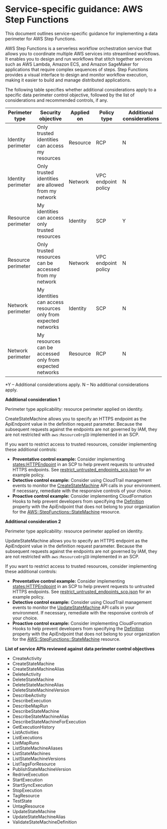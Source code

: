 # Service-specific guidance: AWS Step Functions


This document outlines service-specific guidance for implementing a data perimeter for AWS Step Functions. 


AWS Step Functions is a serverless workflow orchestration service that allows you to coordinate multiple AWS services into streamlined workflows. It enables you to design and run workflows that stitch together services such as AWS Lambda, Amazon ECS, and Amazon SageMaker for applications that require complex sequences of steps. Step Functions provides a visual interface to design and monitor workflow execution, making it easier to build and manage distributed applications.


The following table specifies whether additional considerations apply to a specific data perimeter control objective, followed by the list of considerations and recommended controls, if any.

| Perimeter type | Security objective | Applied on | Policy type | Additional considerations |
|----------------|-------------------|------------|-------------|------------------------|
| Identity perimeter | Only trusted identities can access my resources | Resource | RCP | N |
| Identity perimeter | Only trusted identities are allowed from my network | Network | VPC endpoint policy | N |
| Resource perimeter | My identities can access only trusted resources | Identity | SCP | Y |
| Resource perimeter | Only trusted resources can be accessed from my network | Network | VPC endpoint policy | N |
| Network perimeter | My identities can access resources only from expected networks | Identity | SCP | N |
| Network perimeter | My resources can be accessed only from expected networks | Resource | RCP | N |

*Y – Additional considerations apply. N – No additional considerations apply.
 

**Additional consideration 1**

Perimeter type applicability: resource perimeter applied on identity.
        
CreateStateMachine allows you to specify an HTTPS endpoint as the ApiEndpoint value in the definition request parameter. Because the subsequent requests against the endpoints are not governed by IAM, they are not restricted with `aws:ResourceOrgID` implemented in an SCP.

If you want to restrict access to trusted resources, consider implementing these additional controls:

* **Preventative control example:** Consider implementing [states:HTTPEndpoint](https://docs.aws.amazon.com/step-functions/latest/dg/call-https-apis.html) in an SCP to help prevent requests to untrusted HTTPS endpoints. See [restrict_untrusted_endpoints_scp.json](https://github.com/aws-samples/data-perimeter-policy-examples/tree/main/service_control_policies/service_specific_controls/restrict_untrusted_endpoints_scp.json) for an example policy.
* **Detective control example:** Consider using CloudTrail management events to monitor the [CreateStateMachine](https://docs.aws.amazon.com/step-functions/latest/apireference/API_CreateStateMachine.html#API_CreateStateMachine_RequestSyntax) API calls in your environment. If necessary, remediate with the responsive controls of your choice.
* **Proactive control example:** Consider implementing CloudFormation Hooks to help prevent developers from specifying the [Definition](https://docs.aws.amazon.com/AWSCloudFormation/latest/TemplateReference/aws-resource-stepfunctions-statemachine.html#cfn-stepfunctions-statemachine-definition) property with the ApiEndpoint that does not belong to your organization for the [AWS::StepFunctions::StateMachine](https://docs.aws.amazon.com/AWSCloudFormation/latest/TemplateReference/aws-resource-stepfunctions-statemachine.html) resource.


**Additional consideration 2**

Perimeter type applicability: resource perimeter applied on identity.
        
UpdateStateMachine allows you to specify an HTTPS endpoint as the ApiEndpoint value in the definition request parameter. Because the subsequent requests against the endpoints are not governed by IAM, they are not restricted with `aws:ResourceOrgID` implemented in an SCP.

If you want to restrict access to trusted resources, consider implementing these additional controls:

* **Preventative control example:** Consider implementing [states:HTTPEndpoint](https://docs.aws.amazon.com/step-functions/latest/dg/call-https-apis.html) in an SCP to help prevent requests to untrusted HTTPS endpoints. See [restrict_untrusted_endpoints_scp.json](https://github.com/aws-samples/data-perimeter-policy-examples/tree/main/service_control_policies/service_specific_controls/restrict_untrusted_endpoints_scp.json) for an example policy.
* **Detective control example:** Consider using CloudTrail management events to monitor the [UpdateStateMachine](https://docs.aws.amazon.com/step-functions/latest/apireference/API_UpdateStateMachine.html) API calls in your environment. If necessary, remediate with the responsive controls of your choice.
* **Proactive control example:** Consider implementing CloudFormation Hooks to help prevent developers from specifying the [Definition](https://docs.aws.amazon.com/AWSCloudFormation/latest/TemplateReference/aws-resource-stepfunctions-statemachine.html#cfn-stepfunctions-statemachine-definition) property with the ApiEndpoint that does not belong to your organization for the [AWS::StepFunctions::StateMachine](https://docs.aws.amazon.com/AWSCloudFormation/latest/TemplateReference/aws-resource-stepfunctions-statemachine.html) resource.


**List of service APIs reviewed against data perimeter control objectives**
* CreateActivity
* CreateStateMachine
* CreateStateMachineAlias
* DeleteActivity
* DeleteStateMachine
* DeleteStateMachineAlias
* DeleteStateMachineVersion
* DescribeActivity
* DescribeExecution
* DescribeMapRun
* DescribeStateMachine
* DescribeStateMachineAlias
* DescribeStateMachineForExecution
* GetExecutionHistory
* ListActivities
* ListExecutions
* ListMapRuns
* ListStateMachineAliases
* ListStateMachines
* ListStateMachineVersions
* ListTagsForResource
* PublishStateMachineVersion
* RedriveExecution
* StartExecution
* StartSyncExecution
* StopExecution
* TagResource
* TestState
* UntagResource
* UpdateStateMachine
* UpdateStateMachineAlias
* ValidateStateMachineDefinition
